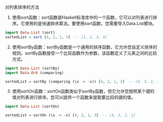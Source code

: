 对列表排序的方法

1. 使用sort函数：sort函数是Haskell标准库中的一个函数，它可以对列表进行排序。它使用的是快速排序算法。要使用sort函数，您需要导入Data.List模块。

```haskell
import Data.List (sort)
sortedList = sort [4, 2, 1, 3]  -- [1, 2, 3, 4]
```

2. 使用sortBy函数：sortBy函数是一个通用的排序函数，它允许您自定义排序的规则。sortBy函数接受一个比较函数作为参数，该函数定义了元素之间的比较方式。

```haskell
import Data.List (sortBy)
import Data.Ord (comparing)

sortedList = sortBy (comparing (\x -> -x)) [4, 2, 1, 3]  -- [4, 3, 2, 1]
```

3. 使用sortOn函数：sortOn函数类似于sortBy函数，但它允许您按照某个键的值对列表进行排序。您可以提供一个函数来提取要比较的键的值。

```haskell
import Data.List (sortOn)

sortedList = sortOn (\x -> -x) [4, 2, 1, 3]  -- [4, 3, 2, 1]
```
